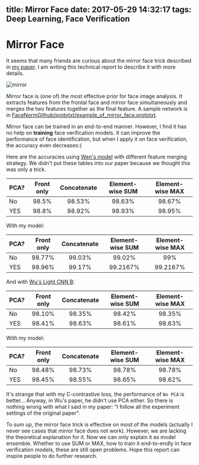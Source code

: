 title: Mirror Face
date: 2017-05-29 14:32:17
tags: Deep Learning, Face Verification
---

# Mirror Face

It seems that many friends are curious about the mirror face trick described in [my paper](https://arxiv.org/abs/1704.06369). I am writing this technical report to describe it with more details.

![mirror](https://raw.githubusercontent.com/happynear/NormFace/master/mirror.png)

Mirror face is (one of) the most effective prior for face image analysis. 
It extracts features from the frontal face and mirror face simultaneously and merges the two features together as the final feature. A sample network is in [FaceNormGithub/prototxt/example_of_mirror_face.prototxt](https://github.com/happynear/NormFace/blob/master/prototxt/example_of_mirror_face.prototxt).

Mirror face can be trained in an end-to-end manner.
However, I find it has no help on **training** face verification models.
It can improve the performance of face identification, but when I apply it on face verification, the accuracy even decreases:(

Here are the accuracies using [Wen's model](https://github.com/ydwen/caffe-face) with different feature merging strategy.
We didn't put these tables into our paper because we thought this was only a trick.

| PCA? | Front only  | Concatenate | Element-wise SUM | Element-wise MAX |
| ---- |:-----------:|:-----------:|:----------------:|:----------------:|
| No   | 98.5%       |98.53%       |98.63%            |98.67%            |
| YES  | 98.8%       |98.92%       |98.93%            |98.95%            |

With my model:

| PCA? | Front only  | Concatenate | Element-wise SUM | Element-wise MAX |
| ---- |:-----------:|:-----------:|:----------------:|:----------------:|
| No   | 98.77%      |99.03%       |99.02%            |99%               |
| YES  | 98.96%      |99.17%       |99.2167%          |99.2167%          |

And with [Wu's Light CNN B](https://github.com/AlfredXiangWu/face_verification_experiment):

| PCA? | Front only  | Concatenate | Element-wise SUM | Element-wise MAX |
| ---- |:-----------:|:-----------:|:----------------:|:----------------:|
| No   | 98.10%      |98.35%       |98.42%            |98.35%            |
| YES  | 98.41%      |98.63%       |98.61%            |98.63%            |

With my model:

| PCA? | Front only  | Concatenate | Element-wise SUM | Element-wise MAX |
| ---- |:-----------:|:-----------:|:----------------:|:----------------:|
| No   | 98.48%      |98.73%       |98.78%            |98.78%            |
| YES  | 98.45%      |98.55%       |98.65%            |98.62%            |

It's strange that with my C-contrastive loss, the performance of `No PCA` is better... Anyway, in Wu's paper, he didn't use PCA either. So there is nothing wrong with what I said in my paper: "I follow all the experiment settings of the original paper".

To sum up, the mirror face trick is effective on most of the models (actually I never see cases that mirror face does not work). However, we are lacking the theoretical explanation for it. Now we can only explain it as model ensemble. Whether to use SUM or MAX, how to train it end-to-endly in face verification models, these are still open problems. Hope this report can inspire people to do further research.
